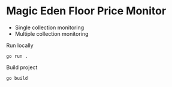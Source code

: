 # Magic Eden Floor Price Monitor
- Single collection monitoring
- Multiple collection monitoring

Run locally
~~~
go run .
~~~

Build project
~~~
go build
~~~
